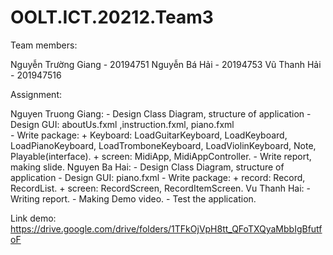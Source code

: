 # OOLT.ICT.20212.Team3

Team members:

Nguyễn Trường Giang - 20194751
Nguyễn Bá Hải - 20194753
Vũ Thanh Hải - 201947516

Assignment:

Nguyen Truong Giang:
    -   Design Class Diagram, structure of application 
    -	Design GUI: aboutUs.fxml ,instruction.fxml, piano.fxml  
    -	Write package:
        + Keyboard: LoadGuitarKeyboard, LoadKeyboard, LoadPianoKeyboard, LoadTromboneKeyboard, LoadViolinKeyboard, Note, Playable(interface).
        + screen: MidiApp, MidiAppController.
    -	Write report, making slide.
Nguyen Ba Hai:
    -	Design Class Diagram, structure of application
    -	Design GUI: piano.fxml 
    -	Write package:
        + record: Record, RecordList.
        + screen: RecordScreen, RecordItemScreen.
Vu Thanh Hai:
    -	Writing report.
    -	Making Demo video.
    -	Test the application.


Link demo:
https://drive.google.com/drive/folders/1TFkOjVpH8tt_QFoTXQyaMbbIgBfutfoF


 
